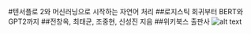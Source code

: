 #텐서플로 2와 머신러닝으로 시작하는 자연어 처리
##로지스틱 회귀부터 BERT와 GPT2까지
##전창옥, 최태균, 조중현, 신성진 지음
##위키북스 출판사
![alt text](http://image.kyobobook.co.kr/images/book/large/192/l9791158392192.jpg)